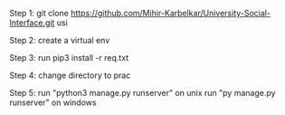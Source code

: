 Step 1: 
	git clone https://github.com/Mihir-Karbelkar/University-Social-Interface.git usi
	
Step 2:
	create a virtual env 

Step 3:
	run pip3 install -r req.txt

Step 4:
	change directory to prac

Step 5:
	run "python3 manage.py runserver" on unix
	run "py manage.py runserver" on windows
 
